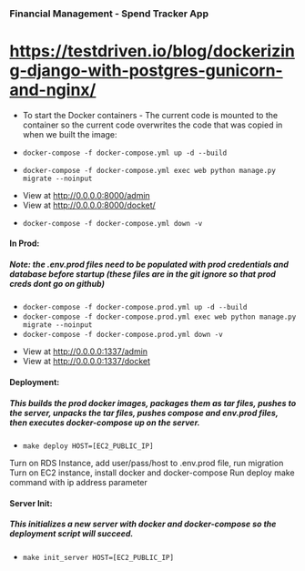### Financial Management - Spend Tracker App

# https://testdriven.io/blog/dockerizing-django-with-postgres-gunicorn-and-nginx/

- To start the Docker containers - The current code is mounted to the container so the current code overwrites the code that was copied in when we built the image:
* `docker-compose -f docker-compose.yml up -d --build`

* `docker-compose -f docker-compose.yml exec web python manage.py migrate --noinput`

- View at http://0.0.0.0:8000/admin 
- View at http://0.0.0.0:8000/docket/

* `docker-compose -f docker-compose.yml down -v`


#### In Prod:
##### Note: the .env.prod files need to be populated with prod credentials and database before startup (these files are in the git ignore so that prod creds dont go on github)

* `docker-compose -f docker-compose.prod.yml up -d --build`
* `docker-compose -f docker-compose.prod.yml exec web python manage.py migrate --noinput`
* `docker-compose -f docker-compose.prod.yml down -v`

- View at http://0.0.0.0:1337/admin
- View at http://0.0.0.0:1337/docket 


#### Deployment:
##### This builds the prod docker images, packages them as tar files, pushes to the server, unpacks the tar files, pushes compose and env.prod files, then executes docker-compose up on the server.

* `make deploy HOST=[EC2_PUBLIC_IP]`


Turn on RDS Instance, add user/pass/host to .env.prod file, run migration
Turn on EC2 instance, install docker and docker-compose
Run deploy make command with ip address parameter

#### Server Init:
##### This initializes a new server with docker and docker-compose so the deployment script will succeed.

* `make init_server HOST=[EC2_PUBLIC_IP]`
